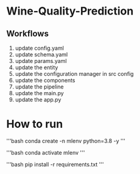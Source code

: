 # Wine-Quality-Prediction


## Workflows

1. update config.yaml
2. update schema.yaml
3. update params.yaml
4. update the entity 
5. update the configuration manager in src config
6. update the components
7. update the pipeline
8. update the main.py
9. update the app.py

# How to run
'''bash
conda create -n mlenv python=3.8 -y
'''

'''bash
conda activate mlenv
'''

'''bash
pip install -r requirements.txt
'''

